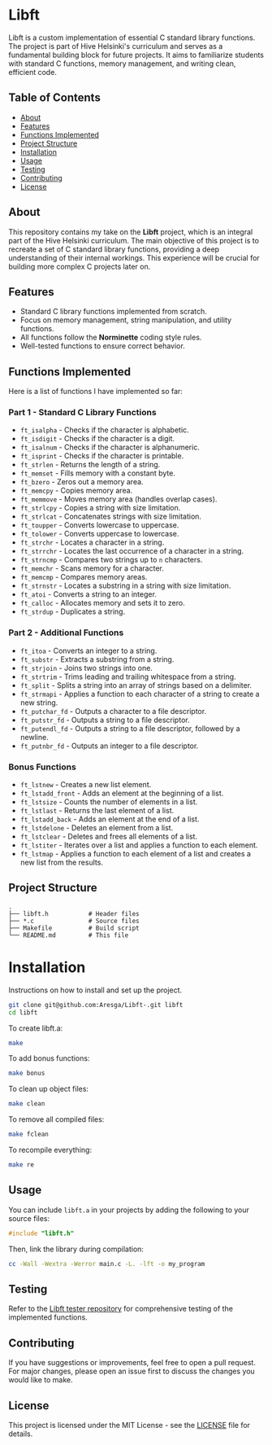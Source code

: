 # Libft

Libft is a custom implementation of essential C standard library functions. The project is part of Hive Helsinki's curriculum and serves as a fundamental building block for future projects. It aims to familiarize students with standard C functions, memory management, and writing clean, efficient code.

## Table of Contents

- [About](#about)
- [Features](#features)
- [Functions Implemented](#functions-implemented)
- [Project Structure](#project-structure)
- [Installation](#installation)
- [Usage](#usage)
- [Testing](#testing)
- [Contributing](#contributing)
- [License](#license)

## About

This repository contains my take on the **Libft** project, which is an integral part of the Hive Helsinki curriculum. The main objective of this project is to recreate a set of C standard library functions, providing a deep understanding of their internal workings. This experience will be crucial for building more complex C projects later on.

## Features

- Standard C library functions implemented from scratch.
- Focus on memory management, string manipulation, and utility functions.
- All functions follow the **Norminette** coding style rules.
- Well-tested functions to ensure correct behavior.

## Functions Implemented

Here is a list of functions I have implemented so far:

### Part 1 - Standard C Library Functions

- `ft_isalpha` - Checks if the character is alphabetic.
- `ft_isdigit` - Checks if the character is a digit.
- `ft_isalnum` - Checks if the character is alphanumeric.
- `ft_isprint` - Checks if the character is printable.
- `ft_strlen` - Returns the length of a string.
- `ft_memset` - Fills memory with a constant byte.
- `ft_bzero` - Zeros out a memory area.
- `ft_memcpy` - Copies memory area.
- `ft_memmove` - Moves memory area (handles overlap cases).
- `ft_strlcpy` - Copies a string with size limitation.
- `ft_strlcat` - Concatenates strings with size limitation.
- `ft_toupper` - Converts lowercase to uppercase.
- `ft_tolower` - Converts uppercase to lowercase.
- `ft_strchr` - Locates a character in a string.
- `ft_strrchr` - Locates the last occurrence of a character in a string.
- `ft_strncmp` - Compares two strings up to `n` characters.
- `ft_memchr` - Scans memory for a character.
- `ft_memcmp` - Compares memory areas.
- `ft_strnstr` - Locates a substring in a string with size limitation.
- `ft_atoi` - Converts a string to an integer.
- `ft_calloc` - Allocates memory and sets it to zero.
- `ft_strdup` - Duplicates a string.

### Part 2 - Additional Functions

- `ft_itoa` - Converts an integer to a string.
- `ft_substr` - Extracts a substring from a string.
- `ft_strjoin` - Joins two strings into one.
- `ft_strtrim` - Trims leading and trailing whitespace from a string.
- `ft_split` - Splits a string into an array of strings based on a delimiter.
- `ft_strmapi` - Applies a function to each character of a string to create a new string.
- `ft_putchar_fd` - Outputs a character to a file descriptor.
- `ft_putstr_fd` - Outputs a string to a file descriptor.
- `ft_putendl_fd` - Outputs a string to a file descriptor, followed by a newline.
- `ft_putnbr_fd` - Outputs an integer to a file descriptor.

### Bonus Functions

- `ft_lstnew` - Creates a new list element.
- `ft_lstadd_front` - Adds an element at the beginning of a list.
- `ft_lstsize` - Counts the number of elements in a list.
- `ft_lstlast` - Returns the last element of a list.
- `ft_lstadd_back` - Adds an element at the end of a list.
- `ft_lstdelone` - Deletes an element from a list.
- `ft_lstclear` - Deletes and frees all elements of a list.
- `ft_lstiter` - Iterates over a list and applies a function to each element.
- `ft_lstmap` - Applies a function to each element of a list and creates a new list from the results.

## Project Structure

```
.
├── libft.h           # Header files
├── *.c               # Source files
├── Makefile          # Build script
└── README.md         # This file
```

# Installation

Instructions on how to install and set up the project.

```bash
git clone git@github.com:Aresga/Libft-.git libft
cd libft
```

To create libft.a:
```bash
make
```

To add bonus functions:
```bash
make bonus
```

To clean up object files:

```bash
make clean
```

To remove all compiled files:

```bash
make fclean
```

To recompile everything:

```bash
make re
```

## Usage

You can include `libft.a` in your projects by adding the following to your source files:

```c
#include "libft.h"
```

Then, link the library during compilation:

```bash
cc -Wall -Wextra -Werror main.c -L. -lft -o my_program
```

## Testing

Refer to the [Libft tester repository](https://github.com/Aresga/libft-tester.git) for comprehensive testing of the implemented functions.


## Contributing

If you have suggestions or improvements, feel free to open a pull request. For major changes, please open an issue first to discuss the changes you would like to make.

## License

This project is licensed under the MIT License - see the [LICENSE](LICENSE) file for details.
